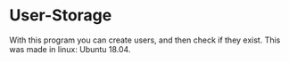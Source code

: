 # User-Storage
With this program you can create users, and then check if they exist.
This was made in linux: Ubuntu 18.04.
